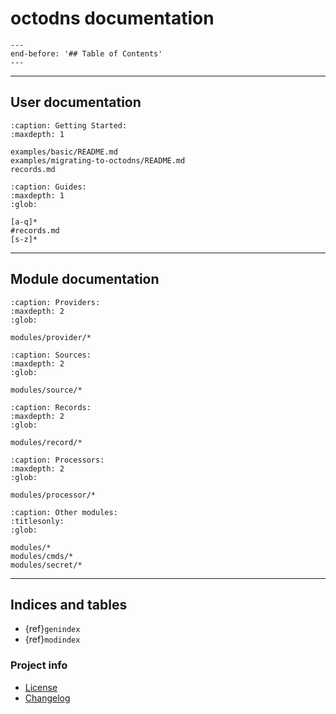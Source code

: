 # octodns documentation

```{include} ../README.md
---
end-before: '## Table of Contents'
---
```

______________________________________________________________________

## User documentation

```{toctree}
:caption: Getting Started:
:maxdepth: 1

examples/basic/README.md
examples/migrating-to-octodns/README.md
records.md
```

```{toctree}
:caption: Guides:
:maxdepth: 1
:glob:

[a-q]*
#records.md
[s-z]*
```

______________________________________________________________________

## Module documentation

```{toctree}
:caption: Providers:
:maxdepth: 2
:glob:

modules/provider/*
```

```{toctree}
:caption: Sources:
:maxdepth: 2
:glob:

modules/source/*
```

```{toctree}
:caption: Records:
:maxdepth: 2
:glob:

modules/record/*
```

```{toctree}
:caption: Processors:
:maxdepth: 2
:glob:

modules/processor/*
```

```{toctree}
:caption: Other modules:
:titlesonly:
:glob:

modules/*
modules/cmds/*
modules/secret/*
```

______________________________________________________________________

## Indices and tables

- {ref}`genindex`
- {ref}`modindex`

### Project info

- [License](info/license.md)
- [Changelog](info/changelog.md)
